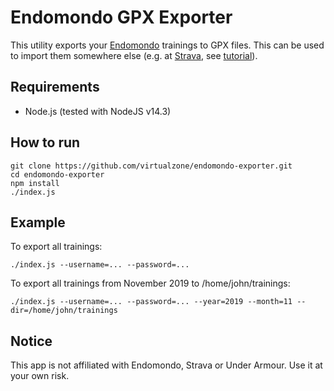 # Endomondo GPX Exporter
This utility exports your [Endomondo](https://www.endomondo.com/) trainings to GPX files. This can be used to import them somewhere else (e.g. at [Strava](https://www.strava.com/), see [tutorial](https://support.strava.com/hc/en-us/articles/216917747-Moving-your-activity-history-from-Endomondo-to-Strava)).

## Requirements
* Node.js (tested with NodeJS v14.3)

## How to run
```
git clone https://github.com/virtualzone/endomondo-exporter.git
cd endomondo-exporter
npm install
./index.js
```

## Example
To export all trainings:
```
./index.js --username=... --password=...
```

To export all trainings from November 2019 to /home/john/trainings:
```
./index.js --username=... --password=... --year=2019 --month=11 --dir=/home/john/trainings
```

## Notice
This app is not affiliated with Endomondo, Strava or Under Armour. Use it at your own risk.